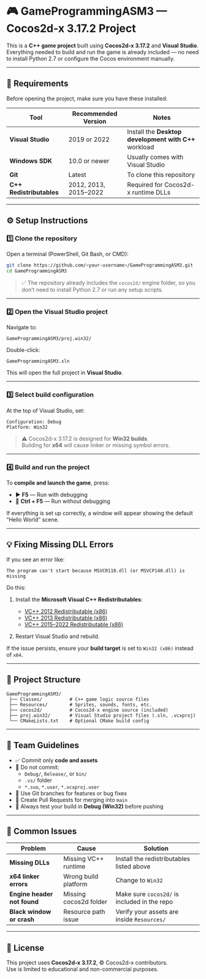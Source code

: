 # 🎮 GameProgrammingASM3 — Cocos2d-x 3.17.2 Project

This is a **C++ game project** built using **Cocos2d-x 3.17.2** and **Visual Studio**.  
Everything needed to build and run the game is already included — no need to install Python 2.7 or configure the Cocos environment manually.

---

## 🧰 Requirements

Before opening the project, make sure you have these installed:

| Tool | Recommended Version | Notes |
|------|---------------------|-------|
| **Visual Studio** | 2019 or 2022 | Install the **Desktop development with C++** workload |
| **Windows SDK** | 10.0 or newer | Usually comes with Visual Studio |
| **Git** | Latest | To clone this repository |
| **C++ Redistributables** | 2012, 2013, 2015–2022 | Required for Cocos2d-x runtime DLLs |

---

## ⚙️ Setup Instructions

### 1️⃣ Clone the repository
Open a terminal (PowerShell, Git Bash, or CMD):

```bash
git clone https://github.com/<your-username>/GameProgrammingASM3.git
cd GameProgrammingASM3
```

> ✅ The repository already includes the `cocos2d/` engine folder, so you don’t need to install Python 2.7 or run any setup scripts.

---

### 2️⃣ Open the Visual Studio project

Navigate to:
```
GameProgrammingASM3/proj.win32/
```

Double-click:
```
GameProgrammingASM3.sln
```

This will open the full project in **Visual Studio**.

---

### 3️⃣ Select build configuration

At the top of Visual Studio, set:

```
Configuration: Debug
Platform: Win32
```

> ⚠️ Cocos2d-x 3.17.2 is designed for **Win32 builds**.  
> Building for **x64** will cause linker or missing symbol errors.

---

### 4️⃣ Build and run the project

To **compile and launch the game**, press:

- ▶️ **F5** — Run with debugging  
- 🚀 **Ctrl + F5** — Run without debugging

If everything is set up correctly, a window will appear showing the default “Hello World” scene.

---

## 💡 Fixing Missing DLL Errors

If you see an error like:

```
The program can't start because MSVCR110.dll (or MSVCP140.dll) is missing
```

Do this:

1. Install the **Microsoft Visual C++ Redistributables**:
   - [VC++ 2012 Redistributable (x86)](https://www.microsoft.com/en-us/download/details.aspx?id=30679)
   - [VC++ 2013 Redistributable (x86)](https://www.microsoft.com/en-us/download/details.aspx?id=40784)
   - [VC++ 2015–2022 Redistributable (x86)](https://aka.ms/vs/17/release/vc_redist.x86.exe)

2. Restart Visual Studio and rebuild.

If the issue persists, ensure your **build target** is set to `Win32 (x86)` instead of `x64`.

---

## 📁 Project Structure

```
GameProgrammingASM3/
 ├── Classes/          # C++ game logic source files
 ├── Resources/        # Sprites, sounds, fonts, etc.
 ├── cocos2d/          # Cocos2d-x engine source (included)
 ├── proj.win32/       # Visual Studio project files (.sln, .vcxproj)
 └── CMakeLists.txt    # Optional CMake build config
```

---

## 👥 Team Guidelines

- ✅ Commit only **code and assets**
- 🚫 Do not commit:
  - `Debug/`, `Release/`, or `bin/`
  - `.vs/` folder
  - `*.suo`, `*.user`, `*.vcxproj.user`
- 🔀 Use Git branches for features or bug fixes
- 💬 Create Pull Requests for merging into `main`
- 🧩 Always test your build in **Debug (Win32)** before pushing

---

## 🧹 Common Issues

| Problem | Cause | Solution |
|----------|--------|-----------|
| **Missing DLLs** | Missing VC++ runtime | Install the redistributables listed above |
| **x64 linker errors** | Wrong build platform | Change to `Win32` |
| **Engine header not found** | Missing cocos2d folder | Make sure `cocos2d/` is included in the repo |
| **Black window or crash** | Resource path issue | Verify your assets are inside `Resources/` |

---

## 📜 License

This project uses **Cocos2d-x 3.17.2**, © Cocos2d-x contributors.  
Use is limited to educational and non-commercial purposes.
